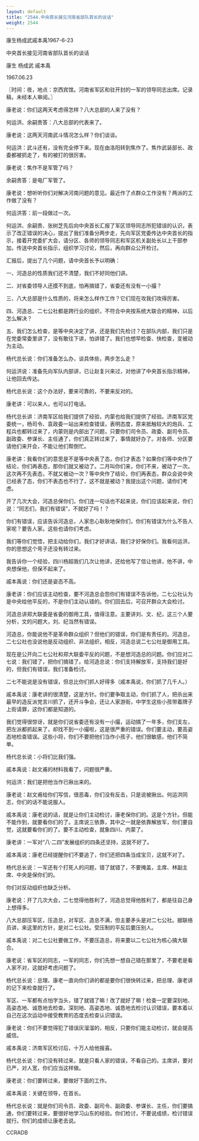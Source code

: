 ```yaml
---
layout: default
title: "2544.中央首长接见河南省部队首长的谈话"
weight: 2544
---
```


康生杨成武戚本禹1967-6-23

中央首长接见河南省部队首长的谈话

康生 杨成武 戚本禹

1967.06.23

〖时间：夜，地点：京西宾馆。河南省军区和驻开封的一军的领导同志出席。记录稿，未经本人审阅。〗

康老说：你们这两天考虑得怎样？八大总部的人来了没有？

何运洪、余嗣贵答：八大总部的代表来了。

康老说：这两天河南武斗情况怎么样？你们谈谈。

何运洪：武斗还有，没有完全停下来。现在由洛阳转到焦作了。焦作武装部长、政委都被抓走了，有的被打的很厉害。

康老说：焦作不是军管了吗？

余嗣贵答：是电厂军管了。

康老说：想听听你们对解决河南问题的意见。最近作了点群众工作没有？两派的工作做了没有？

何运洪答：前一段做过一次。

何运洪、余嗣贵、张树芝先后向中央首长汇报了军区领导同志所犯错误的认识，表示了改正错误的决心，提出了我们准备分两步走，先向军区党委传达中央首长的指示，接着开党委扩大会，请分区、各师的领导同志和军区机关副处长以上干部参加，传送中央首长指示，组织学习讨论，然后，再向群众公开检讨。

汇报后，提出了几个问题，请中央首长予以明确：

一、河造总的性质我们还不清楚，我们不好同他们讲。

二、对省委领导人还摸不到底，怕再搞错了，省委还有没有一小撮？

三、八大总部是什么性质的，将来怎么样作工作？它们现在攻我们攻得厉害。

四、河造总、二七公社都是跨行业的组织，不符合中央按系统大联合的精神，以后怎么解决？

五、我们怎么检查，是等中央决定了讲，还是我们先检讨？在部队内部，我们只是在党委常委里讲了，没有敢往下讲，怕讲错了。我们也想早检查、快检查，变被动为主动。

杨代总长说：你们准备怎么办，谈具体些，两步怎么走？

何运洪说：准备先向军队内部讲，已让赵复兴来过，对他讲了中央首长指示精神，让他回去传达。

杨代总长说：这个办法好，要来可靠的，不要来反对的。

康老讲：可以来人，也可以打电话。

杨代总长讲：济南军区给我们提供了经验，内蒙也给我们提供了经验。济南军区党委统一，杨司令、袁政委一站出来检查错误，表明态度，原来抵触较大的炮兵、工程兵也都转过来了，内蒙则是内部出了问题，只要你们司令员、政委、副司令员、副政委、参谋长、主任通了，你们真正转过来了，事情就好办了。对各师、分区要请他们来开会，不能让他们帮倒忙。

康老讲：我看你们的意思是不是等中央表了态，你们才表态？如果你们等中央作了结论，你们再表态，那你们就又被动了。二月叫你们来，你们不来，被动了一次。这次再不先表态，不就又被动一次？等中央作了结论，你们再表态，群众会说中央已经表了态，你们不表态也不行了，这不就是被动？我提出这个问题，请你们考虑。

开了几次大会，河造总保你们，你们连一句话也不起来说，你们应该起来说，你们说：“同志们，我们有错误”，不就好了吗！？

你们有错误，应该告诉河造总，人家忠心耿耿地保你们，你们有错误为什么不告人家呢？要告人家。这些也请你们考虑。

我们等你们觉悟，把主动给你们，我们才好讲话，我们才好保你们。我看何运洪，你的思想这个弯子还没有转过来。

我告诉你一个经验，四川杨超我们几次让他讲，还给他写了信让他讲，他不讲，中央想保他，但保不起来了。

戚本禹说：你们还是姿态不高。

康老讲：你们应该主动检查，要不河造总会怨你们有错误不告诉他，二七公社认为是中央给他平反的，不是你们主动认错的。你们回去后，可召开群众大会检讨。

河造总讲郑大联委是省委的御用工具，值得注意。主要讲刘、文、纪，这三个人要分析，文的问题大，刘、纪当然有错误。

河造总，你能说他不是革命群众组织？但他们的错误，你们是有责任的。河造总，二七公社也没说他是反动组织、非法组织，相反，河造总说二七公社是御用工具。

现在是公开向二七公社和郑大联委平反的问题，不是想河造总的问题。你们应对二七说：我们错了，把你们搞错了。给河造总说：你们支持解放军，支持我们是好的，但我们有错误，我们准备检讨。

二七不能说是没有错误，但总比你们抓人好得多（戚本禹说，你们抓了几千人。）

戚本禹说：康老讲的很清楚，这是方针。你们要争取主动，你们抓了人，把杀出来最早的造反派党言川抓了，还开斗争会，还让人家游街，中学生这些小孩带着牌子上街请罪，这你们都是知道的。

我们觉得很惊讶，就是你们说省委还有没有一小撮，运动搞了一年多，你们支左，把左派都抓起来了，却找不到一小撮啦，这是很严重的错误。你们要主动，要高姿态地检查错误。这些小将，你们不要把他们当作小孩子，他们很敏感，他们不简单。

杨代总长说：小将们比我们强。

戚本禹说：赵文甫的材料我看了，问题很严重。

何运洪：我们是把他当作已揪出来的。

康老说：赵文甫给你们写信，很恶毒，你们没有反击，只是说被揪出。何运洪同志，你们的话不能说服人。

戚本禹说：康老说的话，就是让你们主动检讨，康老保你们的。这是个方针。但能不能作到，就要看你们的了。主席说三依靠，其中之一就是依靠解放军，你们要自觉，这就要看你们的了。要不主动检查，就象四川、内蒙了。

康老讲：一军对“八·二四”发展组织的四条还坚持，这就不好了。

戚本禹说：康老已经提醒你们不要追了，你们还把四条当成宝贝，这就不对了。

杨代总长说：一军还有个打死人的问题，错了就错了，不要掩盖，主席、林副主席、中央是保你们的。

你们对反动组织也缺乏分析。

康老说：开了几次大会，二七觉得他胜利了，河造总觉得他胜利了，都是往自己身上想得多。

八大总部压军区，压造总，对军区、造总不满，但主要矛头是对二七公社。据联络员讲，来这里的方针，是对二七公社。受压制的平反后要压别人。

戚本禹说：对二七公社要做工作，不要压造总，将来要以二七公社为核心搞大联合。

康老说：省军区的同志，一军的同志，你们先想一想自己错在那里了，不要老是看人家不对，这就好考虑问题了。

杨代总长说：总理、康老一直向你们讲的都是要你们很快转过来，把总理、康老讲的记下来检查就行了。

军区、一军都有点怕字当头，错了就错了嘛！改了就好了嘛！检查一定要深刻地、高姿态地、诚恳地去检查。深刻地、高姿态地、诚恳地去检讨认识错误，要本着以自己在这次运动中接受教育的态度去检查认识错误。

康老说：你们不要觉得犯了错误灰溜溜的，相反，只要你们能主动检讨，就会提高威信。

戚本禹说：济南军区检讨后，十万人给他报喜。

杨代总长说：你们没有转过来，就是只看人家的错误，不看自己的。主席讲，要对已严，对人宽，你们应当这样做。

康老说：你们要转过来，要做好下面的工作。

戚本禹说：关键在领导，在首长。

杨代总长说：就是你们司令员、政委、副司令、副政委、参谋长、主任，你们要搞通，你们要转过来，要很好地学习山东的经验。你们检讨，不要说成绩，检讨错误就行。你们的成绩让康老去说。

CCRADB


